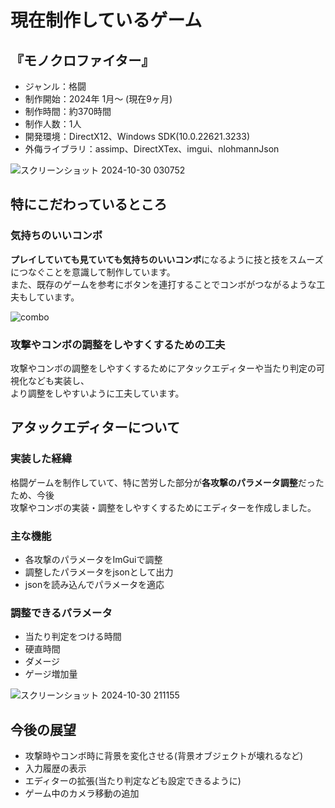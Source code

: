 # 現在制作しているゲーム
## 『モノクロファイター』
- ジャンル：格闘
- 制作開始：2024年 1月～ (現在9ヶ月)
- 制作時間：約370時間
- 制作人数：1人
- 開発環境：DirectX12、Windows SDK(10.0.22621.3233)
- 外侮ライブラリ：assimp、DirectXTex、imgui、nlohmannJson
  
![スクリーンショット 2024-10-30 030752](https://github.com/user-attachments/assets/6834cdb5-de2f-4e68-ba17-78f5120e59b8)

## 特にこだわっているところ
### 気持ちのいいコンボ
**プレイしていても見ていても気持ちのいいコンボ**になるように技と技をスムーズにつなぐことを意識して制作しています。  
また、既存のゲームを参考にボタンを連打することでコンボがつながるような工夫もしています。

![combo](https://github.com/user-attachments/assets/f30c9cb4-7555-4315-a8d0-ce8c165002a9)

### 攻撃やコンボの調整をしやすくするための工夫
攻撃やコンボの調整をしやすくするためにアタックエディターや当たり判定の可視化なども実装し、  
より調整をしやすいように工夫しています。

## アタックエディターについて
### 実装した経緯
格闘ゲームを制作していて、特に苦労した部分が**各攻撃のパラメータ調整**だったため、今後  
攻撃やコンボの実装・調整をしやすくするためにエディターを作成しました。

### 主な機能
- 各攻撃のパラメータをImGuiで調整
- 調整したパラメータをjsonとして出力
- jsonを読み込んでパラメータを適応

### 調整できるパラメータ
- 当たり判定をつける時間
- 硬直時間
- ダメージ
- ゲージ増加量
  
![スクリーンショット 2024-10-30 211155](https://github.com/user-attachments/assets/a82934e8-2487-459a-a19a-b1f45971bedc)

## 今後の展望
- 攻撃時やコンボ時に背景を変化させる(背景オブジェクトが壊れるなど)
- 入力履歴の表示
- エディターの拡張(当たり判定なども設定できるように)
- ゲーム中のカメラ移動の追加
